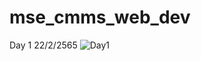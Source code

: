 # mse_cmms_web_dev

Day 1 22/2/2565
![Day1](https://user-images.githubusercontent.com/90261344/155099968-c8e9944e-edbf-42fe-89c5-8bcceb6fc3f3.png)
